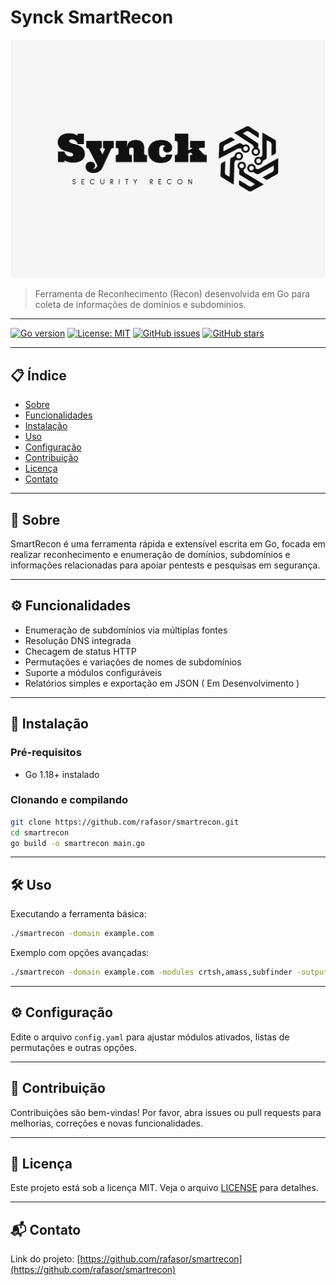# Synck SmartRecon


![Logo do projeto](/static/synck-logo.png.png)


> Ferramenta de Reconhecimento (Recon) desenvolvida em Go para coleta de informações de domínios e subdomínios.

---

[![Go version](https://img.shields.io/badge/go-1.18+-00ADD8?logo=go&style=for-the-badge)](https://golang.org)
[![License: MIT](https://img.shields.io/badge/License-MIT-green.svg?style=for-the-badge)](LICENSE)
[![GitHub issues](https://img.shields.io/github/issues/rafasor/smartrecon?style=for-the-badge)](https://github.com/rafasor/smartrecon/issues)
[![GitHub stars](https://img.shields.io/github/stars/rafasor/smartrecon?style=for-the-badge)](https://github.com/rafasor/smartrecon/stargazers)

---

## 📋 Índice

- [Sobre](#-sobre)
- [Funcionalidades](#-funcionalidades)
- [Instalação](#-instalacao)
- [Uso](#-uso)
- [Configuração](#-configuracao)
- [Contribuição](#-contribuicao)
- [Licença](#-licenca)
- [Contato](#-contato)

---

## 🔎 Sobre

SmartRecon é uma ferramenta rápida e extensível escrita em Go, focada em realizar reconhecimento e enumeração de domínios, subdomínios e informações relacionadas para apoiar pentests e pesquisas em segurança.

---

## ⚙️ Funcionalidades

- Enumeração de subdomínios via múltiplas fontes
- Resolução DNS integrada
- Checagem de status HTTP
- Permutações e variações de nomes de subdomínios
- Suporte a módulos configuráveis
- Relatórios simples e exportação em JSON ( Em Desenvolvimento )

---

## 🚀 Instalação

### Pré-requisitos

- Go 1.18+ instalado

### Clonando e compilando

```bash
git clone https://github.com/rafasor/smartrecon.git
cd smartrecon
go build -o smartrecon main.go
```

---

## 🛠 Uso

Executando a ferramenta básica:

```bash
./smartrecon -domain example.com
```

Exemplo com opções avançadas:

```bash
./smartrecon -domain example.com -modules crtsh,amass,subfinder -output results.json
```

---

## ⚙️ Configuração

Edite o arquivo `config.yaml` para ajustar módulos ativados, listas de permutações e outras opções.

---

## 🤝 Contribuição

Contribuições são bem-vindas! Por favor, abra issues ou pull requests para melhorias, correções e novas funcionalidades.

---

## 📄 Licença

Este projeto está sob a licença MIT. Veja o arquivo [LICENSE](LICENSE) para detalhes.

---

## 📬 Contato

Link do projeto: [https://github.com/rafasor/smartrecon](https://github.com/rafasor/smartrecon)

